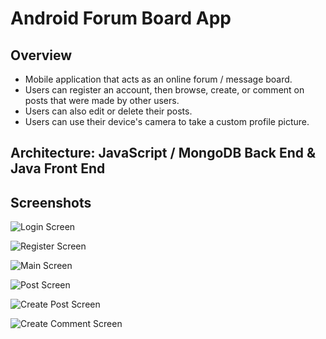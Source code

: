 # Android Forum Board App

## Overview

- Mobile application that acts as an online forum / message board.
- Users can register an account, then browse, create, or comment on posts that were made by other users.
- Users can also edit or delete their posts.
- Users can use their device's camera to take a custom profile picture.

## Architecture: JavaScript / MongoDB Back End & Java Front End

## Screenshots

![Login Screen](http://i.imgur.com/1PhJJbm.png)


![Register Screen](http://i.imgur.com/PRhUNfi.png)


![Main Screen](http://i.imgur.com/ZhxtW7P.png)


![Post Screen](http://i.imgur.com/HQmlZP7.png)


![Create Post Screen](http://i.imgur.com/aAL42cd.png)


![Create Comment Screen](http://i.imgur.com/DTZUQ99.png)
